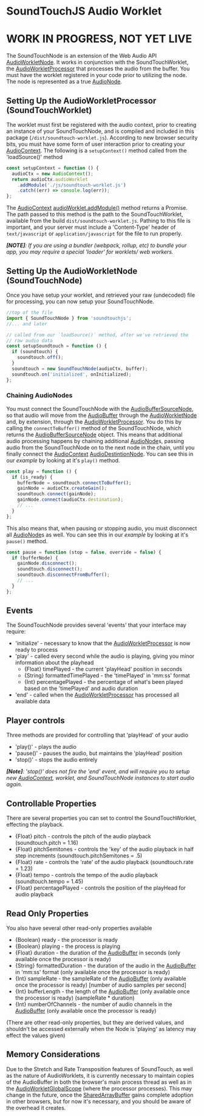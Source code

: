 # SoundTouchJS Audio Worklet

# WORK IN PROGRESS, NOT YET LIVE

The SoundTouchNode is an extension of the Web Audio API [AudioWorkletNode](https://developer.mozilla.org/en-US/docs/Web/API/AudioWorkletNode).
It works in conjunction with the SoundTouchWorklet, the [AudioWorkletProcessor](https://developer.mozilla.org/en-US/docs/Web/API/AudioWorkletProcessor) that
processes the audio from the buffer. You must have the worklet registered
in your code prior to utilizing the node. The node is represented as a
true [AudioNode](https://developer.mozilla.org/en-US/docs/Web/API/AudioNode).

## Setting Up the AudioWorkletProcessor (SoundTouchWorklet)

The worklet must first be registered with the audio context, prior to
creating an instance of your SoundTouchNode, and is compiled and included in this package (`/dist/soundtouch-worklet.js`). According to new browser
security bits, you must have some form of user interaction prior to
creating your [AudioContext](https://developer.mozilla.org/en-US/docs/Web/API/AudioContext). The following is a `setupContext()` method
called from the 'loadSource()' method

```js
const setupContext = function () {
  audioCtx = new AudioContext();
  return audioCtx.audioWorklet
    .addModule('./js/soundtouch-worklet.js')
    .catch((err) => console.log(err));
};
```

The [AudioContext](https://developer.mozilla.org/en-US/docs/Web/API/AudioContext) [audioWorklet.addModule()](https://developer.mozilla.org/en-US/docs/Web/API/Worklet/addModule) method returns a Promise. The path
passed to this method is the path to the SoundTouchWorklet, available
from the build `dist/soundtouch-worklet.js`. Pathing to this file is
important, and your server must include a 'Content-Type' header of
`text/javascript` or `application/javascript` for the file to
run properly.

_**[NOTE]**: If you are using a bundler (webpack, rollup, etc) to
bundle your app, you may require a special 'loader' for worklets/
web workers._

## Setting Up the AudioWorkletNode (SoundTouchNode)

Once you have setup your worklet, and retrieved your raw (undecoded)
file for processing, you can now setup your SoundTouchNode.

```js
//top of the file
import { SoundTouchNode } from 'soundtouchjs';
//... and later

// called from our `loadSource()` method, after we've retrieved the
// raw audio data
const setupSoundtouch = function () {
  if (soundtouch) {
    soundtouch.off();
  }
  soundtouch = new SoundTouchNode(audioCtx, buffer);
  soundtouch.on('initialized', onInitialized);
};
```

### Chaining AudioNodes

You must connect the SoundTouchNode with the [AudioBufferSourceNode](https://developer.mozilla.org/en-US/docs/Web/API/AudioBufferSourceNode), so that audio will move from the [AudioBuffer](https://developer.mozilla.org/en-US/docs/Web/API/AudioBuffer) through the [AudioWorkletNode](https://developer.mozilla.org/en-US/docs/Web/API/AudioWorkletNode) and, by extension, through the [AudioWorkletProcessor](https://developer.mozilla.org/en-US/docs/Web/API/AudioWorkletNode). You do this by calling the `connectToBuffer()` method of the SoundTouchNode, which returns the [AudioBufferSourceNode](https://developer.mozilla.org/en-US/docs/Web/API/AudioBufferSourceNode) object. This means that additional audio processing happens by chaining additional [AudioNode](https://developer.mozilla.org/en-US/docs/Web/API/AudioNode)s, passing audio from the SoundTouchNode on to the next node in the chain, until you finally connect the [AudioContext](https://developer.mozilla.org/en-US/docs/Web/API/AudioContext) [AudioDestintionNode](https://developer.mozilla.org/en-US/docs/Web/API/AudioDestinationNode). You can see this in our _example_ by looking at it's `play()` method.

```js
const play = function () {
  if (is_ready) {
    bufferNode = soundtouch.connectToBuffer();
    gainNode = audioCtx.createGain();
    soundtouch.connect(gainNode);
    gainNode.connect(audioCtx.destination);
    // ...
  }
};
```

This also means that, when pausing or stopping audio, you must disconnect all [AudioNode](https://developer.mozilla.org/en-US/docs/Web/API/AudioNode)s as well. You can see this in our _example_ by looking at it's `pause()` method.

```js
const pause = function (stop = false, override = false) {
  if (bufferNode) {
    gainNode.disconnect();
    soundtouch.disconnect();
    soundtouch.disconnectFromBuffer();
    // ...
  }
};
```

## Events

The SoundTouchNode provides several 'events' that your interface
may require:

- 'initialize' - necessary to know that the [AudioWorkletProcessor](https://developer.mozilla.org/en-US/docs/Web/API/AudioWorkletNode) is now ready to process
- 'play' - called every second while the audio is playing, giving you minor information about the playhead
  - {Float} timePlayed - the current 'playHead' position in seconds
  - {String} formattedTimePlayed - the 'timePlayed' in 'mm:ss' format
  - {Int} percentagePlayed - the percentage of what's been played based on the 'timePlayed' and audio duration
- 'end' - called when the [AudioWorkletProcessor](https://developer.mozilla.org/en-US/docs/Web/API/AudioWorkletNode) has processed all available data

## Player controls

Three methods are provided for controlling that 'playHead' of your audio

- 'play()' - plays the audio
- 'pause()' - pauses the audio, but maintains the 'playHead' position
- 'stop()' - stops the audio entirely

_**[Note]**: 'stop()' does not fire the 'end' event, and will require you to setup new
[AudioContext](https://developer.mozilla.org/en-US/docs/Web/API/AudioContext), worklet, and SoundTouchNode instances to start audio again._

## Controllable Properties

There are several properties you can set to control the SoundTouchWorklet, effecting
the playback.

- {Float} pitch - controls the pitch of the audio playback (soundtouch.pitch = 1.16)
- {Float} pitchSemitones - controls the 'key' of the audio playback in half step increments (soundtouch.pitchSemitones = .5)
- {Float} rate - controls the 'rate' of the audio playback (soundtouch.rate = 1.23)
- {Float} tempo - controls the tempo of the audio playback (soundtouch.tempo = 1.45)
- {Float} percentagePlayed - controls the position of the playHead for audio playback

## Read Only Properties

You also have several other read-only properties available

- {Boolean} ready - the processor is ready
- {Boolean} playing - the process is playing
- {Float} duration - the duration of the [AudioBuffer](https://developer.mozilla.org/en-US/docs/Web/API/AudioBuffer) in seconds (only available once the processor is ready)
- {String} formattedDuration - the duration of the audio in the [AudioBuffer](https://developer.mozilla.org/en-US/docs/Web/API/AudioBuffer) in 'mm:ss' format (only available once the processor is ready)
- {Int} sampleRate - the sampleRate of the [AudioBuffer](https://developer.mozilla.org/en-US/docs/Web/API/AudioBuffer) (only available once the processor is ready) [number of audio samples per second]
- {Int} bufferLength - the length of the [AudioBuffer](https://developer.mozilla.org/en-US/docs/Web/API/AudioBuffer) (only available once the processor is ready) (sampleRate \* duration)
- {Int} numberOfChannels - the number of audio channels in the [AudioBuffer](https://developer.mozilla.org/en-US/docs/Web/API/AudioBuffer) (only available once the processor is ready)

(There are other read-only properties, but they are derived values, and shouldn't be accessed externally when the Node is 'playing' as latency may effect the values given)

## Memory Considerations

Due to the Stretch and Rate Transposition features of SoundTouch, as well as the nature of AudioWorklets, it is currently necessary to maintain copies of the AudioBuffer in both the browser's main process thread as well as in the [AudioWorkletGlobalScope](https://developer.mozilla.org/en-US/docs/Web/API/AudioWorkletGlobalScope) (where the processor processes). This may change in the future, once the [SharedArrayBuffer](https://developer.mozilla.org/en-US/docs/Web/JavaScript/Reference/Global_Objects/SharedArrayBuffer) gains complete adoption in other browsers, but for now it's necessary, and you should be aware of the overhead it creates.
